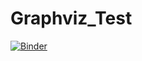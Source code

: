 # Graphviz_Test


[![Binder](https://mybinder.org/badge_logo.svg)](https://mybinder.org/v2/gh/Timo1997/Graphviz_Test.git/main?labpath=Graphviz_test.ipynb)
